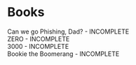 # Books  

Can we go Phishing, Dad? - INCOMPLETE  
ZERO - INCOMPLETE  
3000 - INCOMPLETE  
Bookie the Boomerang - INCOMPLETE
